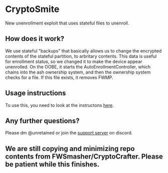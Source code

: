 # CryptoSmite
New unenrollment exploit that uses stateful files to unenroll.
## How does it work?
We use stateful "backups" that basically allows us to change the encrypted contents of the stateful partition, to arbritary contents. This data is useful for enrollment status, so we changed it to make the device appear unenrolled. On the OOBE, it starts the AutoEnrollmentController, which chains into the ash ownership system, and then the ownership system checks for a file. If this file exists, it removes FWMP. 

## Usage instructions
To use this, you need to look at the instructons [here](https://docs.google.com/presentation/d/1MciRMbDEb3RJomH2gYW9C5qRVjS4P92o2s4QepoCSgY/edit#slide=id.p).

## Any further questions?
Please dm @unretained or join the [support server](https://discord.gg/vF4c99YhNQ) on discord.

## We are still copying and minimizing repo contents from FWSmasher/CryptoCrafter. Please be patient while this finishes.
